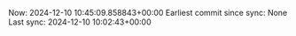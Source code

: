 Now: 2024-12-10 10:45:09.858843+00:00 Earliest commit since sync: None Last sync: 2024-12-10 10:02:43+00:00
